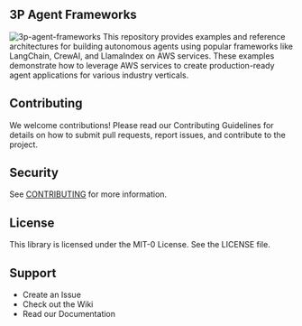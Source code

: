 ## 3P Agent Frameworks
![3p-agent-frameworks](assets/3p-agent-frameworks.png)
This repository provides examples and reference architectures for building autonomous agents using popular frameworks like LangChain, CrewAI, and LlamaIndex on AWS services. These examples demonstrate how to leverage AWS services to create production-ready agent applications for various industry verticals.

## Contributing
We welcome contributions! Please read our Contributing Guidelines for details on how to submit pull requests, report issues, and contribute to the project.

## Security

See [CONTRIBUTING](CONTRIBUTING.md#security-issue-notifications) for more information.

## License

This library is licensed under the MIT-0 License. See the LICENSE file.

## Support

- Create an Issue
- Check out the Wiki
- Read our Documentation